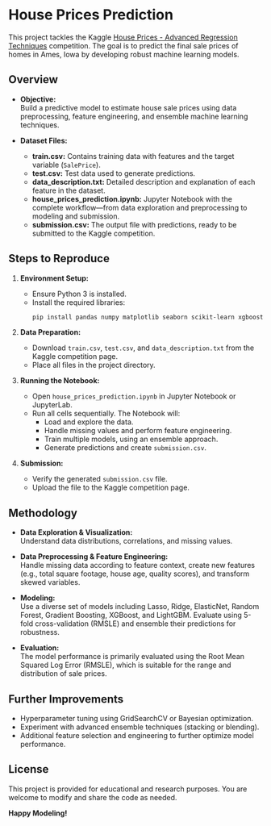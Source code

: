 # House Prices Prediction

This project tackles the Kaggle [House Prices - Advanced Regression Techniques](https://www.kaggle.com/competitions/house-prices-advanced-regression-techniques/data) competition. The goal is to predict the final sale prices of homes in Ames, Iowa by developing robust machine learning models.

## Overview

- **Objective:**  
  Build a predictive model to estimate house sale prices using data preprocessing, feature engineering, and ensemble machine learning techniques.

- **Dataset Files:**
  - **train.csv:** Contains training data with features and the target variable (`SalePrice`).
  - **test.csv:** Test data used to generate predictions.
  - **data_description.txt:** Detailed description and explanation of each feature in the dataset.
  - **house_prices_prediction.ipynb:** Jupyter Notebook with the complete workflow—from data exploration and preprocessing to modeling and submission.
  - **submission.csv:** The output file with predictions, ready to be submitted to the Kaggle competition.

## Steps to Reproduce

1. **Environment Setup:**
   - Ensure Python 3 is installed.
   - Install the required libraries:
     ```bash
     pip install pandas numpy matplotlib seaborn scikit-learn xgboost lightgbm scipy
     ```

2. **Data Preparation:**
   - Download `train.csv`, `test.csv`, and `data_description.txt` from the Kaggle competition page.
   - Place all files in the project directory.

3. **Running the Notebook:**
   - Open `house_prices_prediction.ipynb` in Jupyter Notebook or JupyterLab.
   - Run all cells sequentially. The Notebook will:
     - Load and explore the data.
     - Handle missing values and perform feature engineering.
     - Train multiple models, using an ensemble approach.
     - Generate predictions and create `submission.csv`.

4. **Submission:**
   - Verify the generated `submission.csv` file.
   - Upload the file to the Kaggle competition page.

## Methodology

- **Data Exploration & Visualization:**  
  Understand data distributions, correlations, and missing values.

- **Data Preprocessing & Feature Engineering:**  
  Handle missing data according to feature context, create new features (e.g., total square footage, house age, quality scores), and transform skewed variables.

- **Modeling:**  
  Use a diverse set of models including Lasso, Ridge, ElasticNet, Random Forest, Gradient Boosting, XGBoost, and LightGBM. Evaluate using 5-fold cross-validation (RMSLE) and ensemble their predictions for robustness.

- **Evaluation:**  
  The model performance is primarily evaluated using the Root Mean Squared Log Error (RMSLE), which is suitable for the range and distribution of sale prices.

## Further Improvements

- Hyperparameter tuning using GridSearchCV or Bayesian optimization.
- Experiment with advanced ensemble techniques (stacking or blending).
- Additional feature selection and engineering to further optimize model performance.

## License

This project is provided for educational and research purposes. You are welcome to modify and share the code as needed.

**Happy Modeling!**
